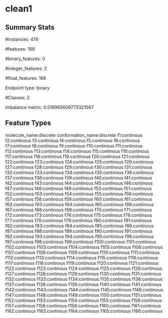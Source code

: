 # clean1

## Summary Stats

#instances: 476

#features: 168

  #binary_features: 0

  #integer_features: 2

  #float_features: 166

Endpoint type: binary

#Classes: 2

Imbalance metric: 0.016965609773321087

## Feature Types

 molecule_name:discrete
conformation_name:discrete
f1:continous
f2:continous
f3:continous
f4:continous
f5:continous
f6:continous
f7:continous
f8:continous
f9:continous
f10:continous
f11:continous
f12:continous
f13:continous
f14:continous
f15:continous
f16:continous
f17:continous
f18:continous
f19:continous
f20:continous
f21:continous
f22:continous
f23:continous
f24:continous
f25:continous
f26:continous
f27:continous
f28:continous
f29:continous
f30:continous
f31:continous
f32:continous
f33:continous
f34:continous
f35:continous
f36:continous
f37:continous
f38:continous
f39:continous
f40:continous
f41:continous
f42:continous
f43:continous
f44:continous
f45:continous
f46:continous
f47:continous
f48:continous
f49:continous
f50:continous
f51:continous
f52:continous
f53:continous
f54:continous
f55:continous
f56:continous
f57:continous
f58:continous
f59:continous
f60:continous
f61:continous
f62:continous
f63:continous
f64:continous
f65:continous
f66:continous
f67:continous
f68:continous
f69:continous
f70:continous
f71:continous
f72:continous
f73:continous
f74:continous
f75:continous
f76:continous
f77:continous
f78:continous
f79:continous
f80:continous
f81:continous
f82:continous
f83:continous
f84:continous
f85:continous
f86:continous
f87:continous
f88:continous
f89:continous
f90:continous
f91:continous
f92:continous
f93:continous
f94:continous
f95:continous
f96:continous
f97:continous
f98:continous
f99:continous
f100:continous
f101:continous
f102:continous
f103:continous
f104:continous
f105:continous
f106:continous
f107:continous
f108:continous
f109:continous
f110:continous
f111:continous
f112:continous
f113:continous
f114:continous
f115:continous
f116:continous
f117:continous
f118:continous
f119:continous
f120:continous
f121:continous
f122:continous
f123:continous
f124:continous
f125:continous
f126:continous
f127:continous
f128:continous
f129:continous
f130:continous
f131:continous
f132:continous
f133:continous
f134:continous
f135:continous
f136:continous
f137:continous
f138:continous
f139:continous
f140:continous
f141:continous
f142:continous
f143:continous
f144:continous
f145:continous
f146:continous
f147:continous
f148:continous
f149:continous
f150:continous
f151:continous
f152:continous
f153:continous
f154:continous
f155:continous
f156:continous
f157:continous
f158:continous
f159:continous
f160:continous
f161:continous
f162:continous
f163:continous
f164:continous
f165:continous
f166:continous

